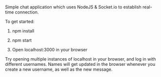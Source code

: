 Simple chat application which uses NodeJS & Socket.io to establish real-time connection.

To get started:

1. npm install

2. npm start

3. Open localhost:3000 in your browser

Try opening multiple instances of localhost in your browser, and log in with different usernames. Names will get updated in the browser whenever you create a new username, as well as the new message.